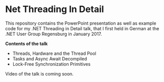 # Net Threading In Detail
This repository contains the PowerPoint presentation as well as example code for my .NET Threading in Detail talk, that I first held in German at the .NET User Group Regensburg in January 2017.

**Contents of the talk**
 * Threads, Hardware and the Thread Pool
 * Tasks and Async Await Decompiled
 * Lock-Free Synchronization Primitives 

Video of the talk is coming soon.
